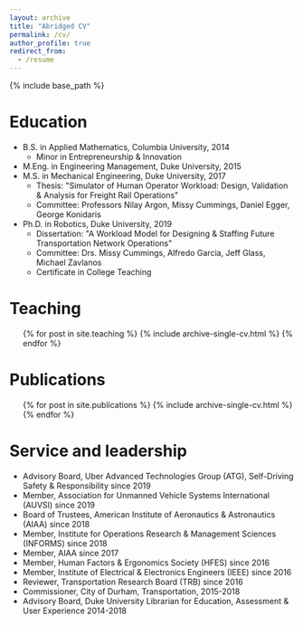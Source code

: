 ```yaml
---
layout: archive
title: "Abridged CV"
permalink: /cv/
author_profile: true
redirect_from:
  - /resume
---
```


{% include base_path %}

Education
======
* B.S. in Applied Mathematics, Columbia University, 2014
  * Minor in Entrepreneurship & Innovation
* M.Eng. in Engineering Management, Duke University, 2015
* M.S. in Mechanical Engineering, Duke University, 2017
  * Thesis: "Simulator of Human Operator Workload: Design, Validation & Analysis for Freight Rail Operations"
  * Committee: Professors Nilay Argon, Missy Cummings, Daniel Egger, George Konidaris
* Ph.D. in Robotics, Duke University, 2019
  * Dissertation: "A Workload Model for Designing & Staffing Future Transportation Network Operations"
  * Committee: Drs. Missy Cummings, Alfredo Garcia, Jeff Glass, Michael Zavlanos
  * Certificate in College Teaching

Teaching
======
  <ul>{% for post in site.teaching %}
    {% include archive-single-cv.html %}
  {% endfor %}</ul>

Publications
======
  <ul>{% for post in site.publications %}
    {% include archive-single-cv.html %}
  {% endfor %}</ul>
    
Service and leadership
======
* Advisory Board, Uber Advanced Technologies Group (ATG), Self-Driving Safety & Responsibility since 2019
* Member, Association for Unmanned Vehicle Systems International (AUVSI) since 2019
* Board of Trustees, American Institute of Aeronautics & Astronautics (AIAA) since 2018
* Member, Institute for Operations Research & Management Sciences (INFORMS) since 2018
* Member, AIAA since 2017
* Member, Human Factors & Ergonomics Society (HFES) since 2016
* Member, Institute of Electrical & Electronics Engineers (IEEE) since 2016
* Reviewer, Transportation Research Board (TRB) since 2016
* Commissioner, City of Durham, Transportation, 2015-2018
* Advisory Board, Duke University Librarian for Education, Assessment & User Experience 2014-2018
